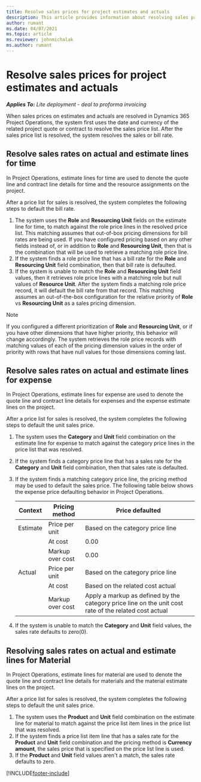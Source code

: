 ```yaml
---
title: Resolve sales prices for project estimates and actuals
description: This article provides information about resolving sales prices on project estimates and actuals.
author: rumant
ms.date: 04/07/2021
ms.topic: article
ms.reviewer: johnmichalak
ms.author: rumant
---
```


# Resolve sales prices for project estimates and actuals

_**Applies To:** Lite deployment - deal to proforma invoicing_

When sales prices on estimates and actuals are resolved in Dynamics 365 Project Operations, the system first uses the date and currency of the related project quote or contract to resolve the sales price list. After the sales price list is resolved, the system resolves the sales or bill rate.

## Resolve sales rates on actual and estimate lines for time

In Project Operations, estimate lines for time are used to denote the quote line and contract line details for time and the resource assignments on the project.

After a price list for sales is resolved, the system completes the following steps to default the bill rate.

1. The system uses the **Role** and **Resourcing Unit** fields on the estimate line for time, to match against the role price lines in the resolved price list. This matching assumes that out-of-box pricing dimensions for bill rates are being used. If you have configured pricing based on any other fields instead of, or in addition to **Role** and **Resourcing Unit**, then that is the combination that will be used to retrieve a matching role price line.
2. If the system finds a role price line that has a bill rate for the **Role** and **Resourcing Unit** field combination, then that bill rate is defaulted.
3. If the system is unable to match the **Role** and **Resourcing Unit** field values, then it retrieves role price lines with a matching role but null values of **Resource Unit**. After the system finds a matching role price record, it will default the bill rate from that record. This matching assumes an out-of-the-box configuration for the relative priority of **Role** vs **Resourcing Unit** as a sales pricing dimension.

> [!NOTE]
> If you configured a different prioritization of **Role** and **Resourcing Unit**, or if you have other dimensions that have higher priority, this behavior will change accordingly. The system retrieves the role price records with matching values of each of the pricing dimension values in the order of priority with rows that have null values for those dimensions coming last.

## Resolve sales rates on actual and estimate lines for expense

In Project Operations, estimate lines for expense are used to denote the quote line and contract line details for expenses and the expense estimate lines on the project.

After a price list for sales is resolved, the system completes the following steps to default the unit sales price.

1. The system uses the **Category** and **Unit** field combination on the estimate line for expense to match against the category price lines in the price list that was resolved.
2. If the system finds a category price line that has a sales rate for the **Category** and **Unit** field combination, then that sales rate is defaulted.
3. If the system finds a matching category price line, the pricing method may be used to default the sales price. The following table below shows the expense price defaulting behavior in Project Operations.

    | Context | Pricing method | Price defaulted |
    | --- | --- | --- |
    | Estimate | Price per unit | Based on the category price line |
    | &nbsp; | At cost | 0.00 |
    | &nbsp; | Markup over cost | 0.00 |
    | Actual | Price per unit | Based on the category price line |
    | &nbsp; | At cost | Based on the related cost actual |
    | &nbsp; | Markup over cost | Apply a markup as defined by the category price line on the unit cost rate of the related cost actual |

4. If the system is unable to match the **Category** and **Unit** field values, the sales rate defaults to zero(0).

## Resolving sales rates on actual and estimate lines for Material

In Project Operations, estimate lines for material are used to denote the quote line and contract line details for materials and the material estimate lines on the project.

After a price list for sales is resolved, the system completes the following steps to default the unit sales price.

1. The system uses the **Product** and **Unit** field combination on the estimate line for material to match against the price list item lines in the price list that was resolved.
2. If the system finds a price list item line that has a sales rate for the **Product** and **Unit** field combination and the pricing method is **Currency amount**, the sales price that is specified on the price list line is used.
3. If the **Product** and **Unit** field values aren't a match, the sales rate defaults to zero.

[!INCLUDE[footer-include](../../includes/footer-banner.md)]
